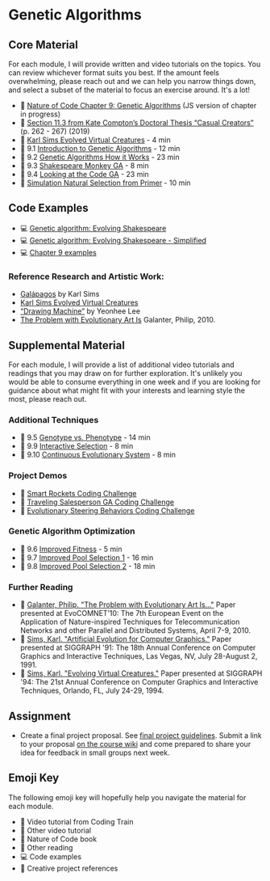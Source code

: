 # Genetic Algorithms

## Core Material

For each module, I will provide written and video tutorials on the topics. You can review whichever format suits you best. If the amount feels overwhelming, please reach out and we can help you narrow things down, and select a subset of the material to focus an exercise around. It's a lot!

- 📗 [Nature of Code Chapter 9: Genetic Algorithms](https://natureofcode.com/genetic-algorithms/) (JS version of chapter in progress)
- 📕 [Section 11.3 from Kate Compton’s Doctoral Thesis “Casual Creators”](http://www.galaxykate.com/pdfs/kcompton-dissertation-casualcreators.pdf) (p. 262 - 267) (2019)
- 🎥 [Karl Sims Evolved Virtual Creatures](https://youtu.be/RZtZia4ZkX8) - 4 min
- 🚂 9.1 [Introduction to Genetic Algorithms](https://youtu.be/9zfeTw-uFCw?list=PLRqwX-V7Uu6bJM3VgzjNV5YxVxUwzALHV) - 12 min
- 🚂 9.2 [Genetic Algorithms How it Works](https://youtu.be/RxTfc4JLYKs?list=PLRqwX-V7Uu6bJM3VgzjNV5YxVxUwzALHV) - 23 min
- 🚂 9.3 [Shakespeare Monkey GA](https://youtu.be/nrKjSeoc7fc?list=PLRqwX-V7Uu6bJM3VgzjNV5YxVxUwzALHV) - 8 min
- 🚂 9.4 [Looking at the Code GA](https://youtu.be/-jv3CgDN9sc?list=PLRqwX-V7Uu6bJM3VgzjNV5YxVxUwzALHV) - 23 min
- 🎥 [Simulation Natural Selection from Primer](https://www.youtube.com/watch?v=0ZGbIKd0XrM&feature=youtu.be) - 10 min

## Code Examples

- 💻 [Genetic algorithm: Evolving Shakespeare](https://editor.p5js.org/natureofcode/sketches/ZwT5cPix2)
- 💻 [Genetic algorithm: Evolving Shakespeare - Simplified](https://editor.p5js.org/natureofcode/sketches/q4F192JCV)
- 💻 [Chapter 9 examples](https://editor.p5js.org/natureofcode/collections/Zx-KHJHdR)

### Reference Research and Artistic Work:

- [Galápagos](https://www.karlsims.com/galapagos/) by Karl Sims
- [Karl Sims Evolved Virtual Creatures](https://youtu.be/RZtZia4ZkX8)
- [“Drawing Machine”](http://www.yeonheelee.com/week12-final-project/) by Yeonhee Lee
- [The Problem with Evolutionary Art Is](http://philipgalanter.com/downloads/evostar2010%20-%20galanter%20-%20the%20problem%20with%20evo%20art.pdf) Galanter, Philip, 2010.

## Supplemental Material

For each module, I will provide a list of additional video tutorials and readings that you may draw on for further exploration. It's unlikely you would be able to consume everything in one week and if you are looking for guidance about what might fit with your interests and learning style the most, please reach out.

### Additional Techniques

- 🚂 9.5 [Genotype vs. Phenotype](https://youtu.be/_of6UVV4HGo?list=PLRqwX-V7Uu6bJM3VgzjNV5YxVxUwzALHV) - 14 min
- 🚂 9.9 [Interactive Selection](https://youtu.be/Zy_obitkyOE?list=PLRqwX-V7Uu6bJM3VgzjNV5YxVxUwzALHV) - 8 min
- 🚂 9.10 [Continuous Evolutionary System](https://youtu.be/Sx_l2GxBC5w?list=PLRqwX-V7Uu6bJM3VgzjNV5YxVxUwzALHV) - 8 min

### Project Demos

- 🚂 [Smart Rockets Coding Challenge](https://thecodingtrain.com/challenges/29-smart-rockets-in-p5js)
- 🚂 [Traveling Salesperson GA Coding Challenge](https://thecodingtrain.com/challenges/35-traveling-salesperson)
- 🚂 [Evolutionary Steering Behaviors Coding Challenge](https://thecodingtrain.com/challenges/69-evolutionary-steering-behaviors)

### Genetic Algorithm Optimization

- 🚂 9.6 [Improved Fitness](https://youtu.be/HzaLIO9dLbA?list=PLRqwX-V7Uu6bJM3VgzjNV5YxVxUwzALHV) - 5 min
- 🚂 9.7 [Improved Pool Selection 1](https://youtu.be/816ayuhDo0E?list=PLRqwX-V7Uu6bJM3VgzjNV5YxVxUwzALHV) - 16 min
- 🚂 9.8 [Improved Pool Selection 2](https://youtu.be/ETphJASzYes?list=PLRqwX-V7Uu6bJM3VgzjNV5YxVxUwzALHV) - 18 min

### Further Reading

- 📕 [Galanter, Philip. "The Problem with Evolutionary Art Is…"](http://philipgalanter.com/downloads/evostar2010%20-%20galanter%20-%20the%20problem%20with%20evo%20art.pdf) Paper presented at EvoCOMNET’10: The 7th European Event on the Application of Nature-inspired Techniques for Telecommunication Networks and other Parallel and Distributed Systems, April 7-9, 2010.
- 📕 [Sims, Karl. "Artificial Evolution for Computer Graphics."](http://www.karlsims.com/papers/siggraph91.html) Paper presented at SIGGRAPH '91: The 18th Annual Conference on Computer Graphics and Interactive Techniques, Las Vegas, NV, July 28-August 2, 1991.
- 📕 [Sims, Karl. "Evolving Virtual Creatures."](http://www.karlsims.com/papers/siggraph94.pdf) Paper presented at SIGGRAPH '94: The 21st Annual Conference on Computer Graphics and Interactive Techniques, Orlando, FL, July 24-29, 1994.

## Assignment

- Create a final project proposal. See [final project guidelines](https://github.com/nature-of-code/noc-syllabus-S23/blob/main/projects/final/README.md). Submit a link to your proposal [on the course wiki](https://github.com/nature-of-code/noc-syllabus-S23/wiki) and come prepared to share your idea for feedback in small groups next week.

## Emoji Key

The following emoji key will hopefully help you navigate the material for each module.

- 🚂 Video tutorial from Coding Train
- 🎥 Other video tutorial
- 📗 Nature of Code book
- 📕 Other reading
- 💻 Code examples
- 🎨 Creative project references

